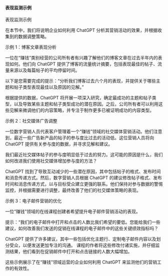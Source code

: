#### 表现监测示例

表现监测示例

在本节中，我们将说明企业如何利用 ChatGPT 分析其营销活动的效果，并根据收集到的数据调整策略。

示例 1：博客文章表现分析

一位在“赚钱”类别经营的公司所有者有兴趣了解他们的博客文章在过去半年内的表现如何。他们向 ChatGPT 提供了博客的流量统计摘要，包括表现最佳的帖子、流量来源以及每篇帖子的平均停留时间。

以下是您需要完成的提示：“分析我们博客过去六个月的表现，并提供关于哪些主题和帖子类型表现最佳以及原因的见解。”

根据提供的数据，ChatGPT 将开展一项深入研究，确定最成功的主题和帖子类型，以及导致某些主题和帖子类型成功的潜在原因。之后，公司所有者可以利用这些见解来微调他们的内容策略，并专注于制作更多已被证明成功的内容类型。

示例 2：社交媒体广告调整

一位数字营销人员代表客户管理着一个“赚钱”领域的社交媒体营销活动。他们注意到，最近一些广告新产品的帖子的参与度比过去的活动低。这位营销人员将向 ChatGPT 提供有关参与度的数据，并寻求见解和建议。

我们最近社交媒体帖子的参与度明显低于过去的努力。这可能的原因是什么，我们如何改进我们使用社交媒体增加参与度的方法？

ChatGPT 找到了导致互动减少的一些潜在原因，其中包括帖子的格式、发布时间和消息传递方式。然后，数字营销人员根据 ChatGPT 的建议修改帖子格式、发布时间和消息传递方式，以与目标受众建立更强的联系。他们保持对参与数据的警惕监控，并根据需要进行调整，最终改善了他们的社交媒体策略的表现。

示例 3：电子邮件营销的优化

一位“赚钱”领域的在线课程创建者希望提升电子邮件营销活动的表现。

提示：“我们的电子邮件中打开和点击的人数比我们希望的要低。您能给我们一些建议，如何改善我们发送的促销在线课程的电子邮件中的这些关键绩效指标吗？

ChatGPT 提供了许多建议，其中一些包括优化主题行、定制电子邮件内容以及划分受众，以便发送更加专注的沟通。 课程的作者将这些修改付诸实施，并仔细监测结果，他们看到在促销邮件中打开和点击链接的人数大幅增加。

这些示例展示了在“赚钱”领域运营的企业如何利用 ChatGPT 来监测他们的营销工作的有效性。
